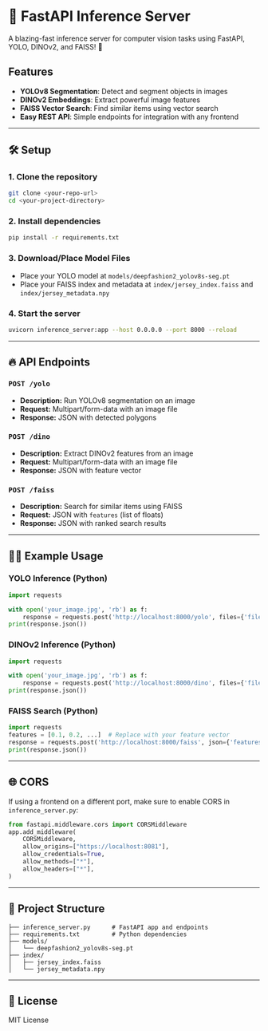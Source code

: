 # 🦄 FastAPI Inference Server

A blazing-fast inference server for computer vision tasks using FastAPI, YOLO, DINOv2, and FAISS! 🚀

## Features
- **YOLOv8 Segmentation**: Detect and segment objects in images
- **DINOv2 Embeddings**: Extract powerful image features
- **FAISS Vector Search**: Find similar items using vector search
- **Easy REST API**: Simple endpoints for integration with any frontend

---

## 🛠️ Setup

### 1. Clone the repository
```bash
git clone <your-repo-url>
cd <your-project-directory>
```

### 2. Install dependencies
```bash
pip install -r requirements.txt
```

### 3. Download/Place Model Files
- Place your YOLO model at `models/deepfashion2_yolov8s-seg.pt`
- Place your FAISS index and metadata at `index/jersey_index.faiss` and `index/jersey_metadata.npy`

### 4. Start the server
```bash
uvicorn inference_server:app --host 0.0.0.0 --port 8000 --reload
```

---

## 🔥 API Endpoints

### `POST /yolo`
- **Description:** Run YOLOv8 segmentation on an image
- **Request:** Multipart/form-data with an image file
- **Response:** JSON with detected polygons

### `POST /dino`
- **Description:** Extract DINOv2 features from an image
- **Request:** Multipart/form-data with an image file
- **Response:** JSON with feature vector

### `POST /faiss`
- **Description:** Search for similar items using FAISS
- **Request:** JSON with `features` (list of floats)
- **Response:** JSON with ranked search results

---

## 🧑‍💻 Example Usage

### YOLO Inference (Python)
```python
import requests

with open('your_image.jpg', 'rb') as f:
    response = requests.post('http://localhost:8000/yolo', files={'file': f})
print(response.json())
```

### DINOv2 Inference (Python)
```python
import requests

with open('your_image.jpg', 'rb') as f:
    response = requests.post('http://localhost:8000/dino', files={'file': f})
print(response.json())
```

### FAISS Search (Python)
```python
import requests
features = [0.1, 0.2, ...]  # Replace with your feature vector
response = requests.post('http://localhost:8000/faiss', json={'features': features})
print(response.json())
```

---

## 🌐 CORS
If using a frontend on a different port, make sure to enable CORS in `inference_server.py`:
```python
from fastapi.middleware.cors import CORSMiddleware
app.add_middleware(
    CORSMiddleware,
    allow_origins=["https://localhost:8081"],
    allow_credentials=True,
    allow_methods=["*"],
    allow_headers=["*"],
)
```

---

## 📂 Project Structure
```
├── inference_server.py      # FastAPI app and endpoints
├── requirements.txt         # Python dependencies
├── models/
│   └── deepfashion2_yolov8s-seg.pt
├── index/
│   ├── jersey_index.faiss
│   └── jersey_metadata.npy
```

---

## 📝 License
MIT License 